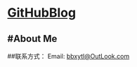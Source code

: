 [**GitHubBlog**](https://github.com/bbxytl/bbxytl.github.com/tree/master/blog/README.md#home--githubblog)
=================

#**About Me**
---
##联系方式：
Email: bbxytl@OutLook.com

